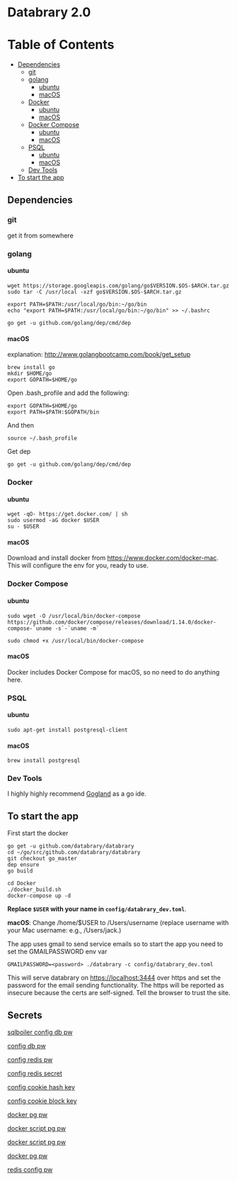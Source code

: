 # Databrary 2.0

Table of Contents
=================

  * [Dependencies](#dependencies)
     * [git](#git)
     * [golang](#golang)
        * [ubuntu](#ubuntu)
        * [macOS](#macos)
     * [Docker](#docker)
        * [ubuntu](#ubuntu-1)
        * [macOS](#macos-1)
     * [Docker Compose](#docker-compose)
        * [ubuntu](#ubuntu-2)
        * [macOS](#macos-2)
     * [PSQL](#psql)
        * [ubuntu](#ubuntu-3)
        * [macOS](#macos-3)
     * [Dev Tools](#dev-tools)
  * [To start the app](#to-start-the-app)


## Dependencies

### git

get it from somewhere

### golang

#### ubuntu
```
wget https://storage.googleapis.com/golang/go$VERSION.$OS-$ARCH.tar.gz
sudo tar -C /usr/local -xzf go$VERSION.$OS-$ARCH.tar.gz

export PATH=$PATH:/usr/local/go/bin:~/go/bin
echo "export PATH=$PATH:/usr/local/go/bin:~/go/bin" >> ~/.bashrc

go get -u github.com/golang/dep/cmd/dep
```

#### macOS

explanation: http://www.golangbootcamp.com/book/get_setup

```
brew install go
mkdir $HOME/go
export GOPATH=$HOME/go
```

Open .bash_profile and add the following:

```
export GOPATH=$HOME/go
export PATH=$PATH:$GOPATH/bin
```

And then 
```
source ~/.bash_profile
```

Get dep
```
go get -u github.com/golang/dep/cmd/dep
```

### Docker

#### ubuntu

```
wget -qO- https://get.docker.com/ | sh
sudo usermod -aG docker $USER
su - $USER
```

#### macOS

Download and install docker from https://www.docker.com/docker-mac. This will configure the env for you, ready to use.

### Docker Compose

#### ubuntu

```
sudo wget -O /usr/local/bin/docker-compose https://github.com/docker/compose/releases/download/1.14.0/docker-compose-`uname -s`-`uname -m`

sudo chmod +x /usr/local/bin/docker-compose
```

#### macOS

Docker includes Docker Compose for macOS, so no need to do anything here.

### PSQL

#### ubuntu
```
sudo apt-get install postgresql-client
```

#### macOS

```
brew install postgresql
```

### Dev Tools

I highly highly recommend [Gogland](https://www.jetbrains.com/go/) as a go ide.

## To start the app

First start the docker

```
go get -u github.com/databrary/databrary
cd ~/go/src/github.com/databrary/databrary
git checkout go_master
dep ensure
go build

cd Docker
./docker_build.sh
docker-compose up -d
```


**Replace `$USER` with your name in `config/databrary_dev.toml`**.

**macOS**: Change /home/$USER to /Users/username (replace username with your Mac username: e.g., /Users/jack.)

The app uses gmail to send service emails so to start the app you need to set the GMAILPASSWORD env var

```
GMAILPASSWORD=<password> ./databrary -c config/databrary_dev.toml
```

This will serve databrary on [https://localhost:3444](https://localhost:3444)  over https and set the password for the email sending functionality. The https will be reported as insecure because the certs are self-signed. Tell the browser to trust the site.


## Secrets

[sqlboiler config db pw](../blob/go_master/config/sqlboiler/sqlboiler.toml#L12)

[config db pw](../blob/go_master/config/databrary_dev.toml#L10)

[config redis pw](../blob/go_master/config/databrary_dev.toml#L20) 

[config redis secret](../blob/go_master/config/databrary_dev.toml#L20) 

[config cookie hash key](../blob/go_master/config/databrary_dev.toml#L25)

[config cookie block key](../blob/go_master/config/databrary_dev.toml#L26)

[docker pg pw](../blob/go_master/Docker/postgres/Dockerfile#L2)

[docker script pg pw](../blob/go_master/Docker/docker_build.sh#L20)

[docker script pg pw](blob/go_master/Docker/wait-for-postgres.sh#L10)

[docker pg pw](../blob/go_master/Docker/postgres/init-user-db.sh#L3)

[redis config pw](../blob/go_master/Docker/redis/redis.conf#L1)
